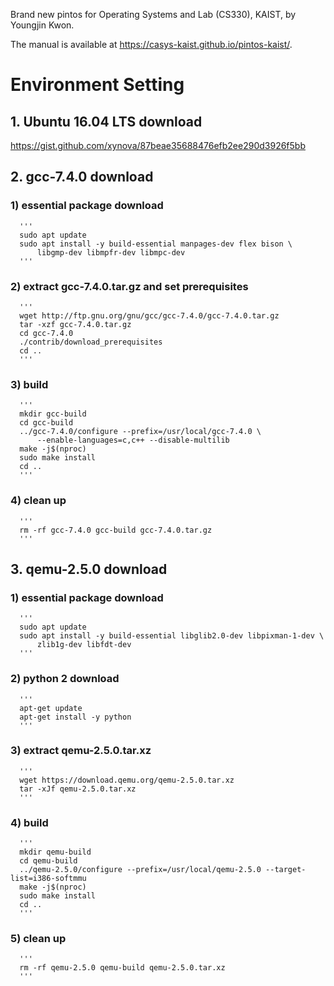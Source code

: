 Brand new pintos for Operating Systems and Lab (CS330), KAIST, by Youngjin Kwon.

The manual is available at https://casys-kaist.github.io/pintos-kaist/.

# Environment Setting
## 1. Ubuntu 16.04 LTS download
   https://gist.github.com/xynova/87beae35688476efb2ee290d3926f5bb
   
## 2. gcc-7.4.0 download
###   1) essential package download
      '''
      sudo apt update
      sudo apt install -y build-essential manpages-dev flex bison \
          libgmp-dev libmpfr-dev libmpc-dev
      '''

###   2) extract gcc-7.4.0.tar.gz and set prerequisites
      '''
      wget http://ftp.gnu.org/gnu/gcc/gcc-7.4.0/gcc-7.4.0.tar.gz
      tar -xzf gcc-7.4.0.tar.gz
      cd gcc-7.4.0
      ./contrib/download_prerequisites
      cd ..
      '''

###   3) build
      '''
      mkdir gcc-build
      cd gcc-build
      ../gcc-7.4.0/configure --prefix=/usr/local/gcc-7.4.0 \
          --enable-languages=c,c++ --disable-multilib
      make -j$(nproc)
      sudo make install
      cd ..
      '''
###   4) clean up
      '''
      rm -rf gcc-7.4.0 gcc-build gcc-7.4.0.tar.gz
      '''

## 3. qemu-2.5.0 download
###   1) essential package download
      '''
      sudo apt update
      sudo apt install -y build-essential libglib2.0-dev libpixman-1-dev \
          zlib1g-dev libfdt-dev
      '''
###   2) python 2 download
      '''
      apt-get update
      apt-get install -y python
      '''
      
###   3) extract qemu-2.5.0.tar.xz
      '''
      wget https://download.qemu.org/qemu-2.5.0.tar.xz
      tar -xJf qemu-2.5.0.tar.xz
      '''
      
###   4) build
      '''
      mkdir qemu-build
      cd qemu-build
      ../qemu-2.5.0/configure --prefix=/usr/local/qemu-2.5.0 --target-list=i386-softmmu
      make -j$(nproc)
      sudo make install
      cd ..
      '''
      
###   5) clean up
      '''
      rm -rf qemu-2.5.0 qemu-build qemu-2.5.0.tar.xz
      '''
      
